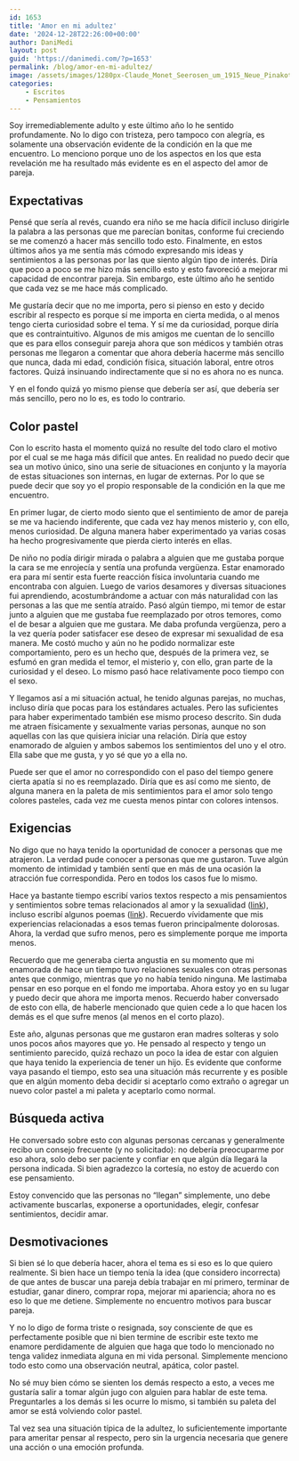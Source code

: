 ```yaml
---
id: 1653
title: 'Amor en mi adultez'
date: '2024-12-28T22:26:00+00:00'
author: DaniMedi
layout: post
guid: 'https://danimedi.com/?p=1653'
permalink: /blog/amor-en-mi-adultez/
image: /assets/images/1280px-Claude_Monet_Seerosen_um_1915_Neue_Pinakothek-4.jpg
categories:
    - Escritos
    - Pensamientos
---
```


Soy irremediablemente adulto y este último año lo he sentido profundamente. No lo digo con tristeza, pero tampoco con alegría, es solamente una observación evidente de la condición en la que me encuentro. Lo menciono porque uno de los aspectos en los que esta revelación me ha resultado más evidente es en el aspecto del amor de pareja.

## Expectativas

Pensé que sería al revés, cuando era niño se me hacía difícil incluso dirigirle la palabra a las personas que me parecían bonitas, conforme fui creciendo se me comenzó a hacer más sencillo todo esto. Finalmente, en estos últimos años ya me sentía más cómodo expresando mis ideas y sentimientos a las personas por las que siento algún tipo de interés. Diría que poco a poco se me hizo más sencillo esto y esto favoreció a mejorar mi capacidad de encontrar pareja. Sin embargo, este último año he sentido que cada vez se me hace más complicado.

Me gustaría decir que no me importa, pero si pienso en esto y decido escribir al respecto es porque sí me importa en cierta medida, o al menos tengo cierta curiosidad sobre el tema. Y sí me da curiosidad, porque diría que es contraintuitivo. Algunos de mis amigos me cuentan de lo sencillo que es para ellos conseguir pareja ahora que son médicos y también otras personas me llegaron a comentar que ahora debería hacerme más sencillo que nunca, dada mi edad, condición física, situación laboral, entre otros factores. Quizá insinuando indirectamente que si no es ahora no es nunca.

Y en el fondo quizá yo mismo piense que debería ser así, que debería ser más sencillo, pero no lo es, es todo lo contrario.

## Color pastel

Con lo escrito hasta el momento quizá no resulte del todo claro el motivo por el cual se me haga más difícil que antes. En realidad no puedo decir que sea un motivo único, sino una serie de situaciones en conjunto y la mayoría de estas situaciones son internas, en lugar de externas. Por lo que se puede decir que soy yo el propio responsable de la condición en la que me encuentro.

En primer lugar, de cierto modo siento que el sentimiento de amor de pareja se me va haciendo indiferente, que cada vez hay menos misterio y, con ello, menos curiosidad. De alguna manera haber experimentado ya varias cosas ha hecho progresivamente que pierda cierto interés en ellas.

De niño no podía dirigir mirada o palabra a alguien que me gustaba porque la cara se me enrojecía y sentía una profunda vergüenza. Estar enamorado era para mí sentir esta fuerte reacción física involuntaria cuando me encontraba con alguien. Luego de varios desamores y diversas situaciones fui aprendiendo, acostumbrándome a actuar con más naturalidad con las personas a las que me sentía atraído. Pasó algún tiempo, mi temor de estar junto a alguien que me gustaba fue reemplazado por otros temores, como el de besar a alguien que me gustara. Me daba profunda vergüenza, pero a la vez quería poder satisfacer ese deseo de expresar mi sexualidad de esa manera. Me costó mucho y aún no he podido normalizar este comportamiento, pero es un hecho que, después de la primera vez, se esfumó en gran medida el temor, el misterio y, con ello, gran parte de la curiosidad y el deseo. Lo mismo pasó hace relativamente poco tiempo con el sexo.

Y llegamos así a mi situación actual, he tenido algunas parejas, no muchas, incluso diría que pocas para los estándares actuales. Pero las suficientes para haber experimentado también ese mismo proceso descrito. Sin duda me atraen físicamente y sexualmente varias personas, aunque no son aquellas con las que quisiera iniciar una relación. Diría que estoy enamorado de alguien y ambos sabemos los sentimientos del uno y el otro. Ella sabe que me gusta, y yo sé que yo a ella no.

Puede ser que el amor no correspondido con el paso del tiempo genere cierta apatía si no es reemplazado. Diría que es así como me siento, de alguna manera en la paleta de mis sentimientos para el amor solo tengo colores pasteles, cada vez me cuesta menos pintar con colores intensos.

## Exigencias

No digo que no haya tenido la oportunidad de conocer a personas que me atrajeron. La verdad pude conocer a personas que me gustaron. Tuve algún momento de intimidad y también sentí que en más de una ocasión la atracción fue correspondida. Pero en todos los casos fue lo mismo.

Hace ya bastante tiempo escribí varios textos respecto a mis pensamientos y sentimientos sobre temas relacionados al amor y la sexualidad ([link](https://danimedi.com/blog/mi-vida-de-fiestero/)), incluso escribí algunos poemas ([link](https://www.instagram.com/p/CjlfKPJp7wf/?img_index=1)). Recuerdo vívidamente que mis experiencias relacionadas a esos temas fueron principalmente dolorosas. Ahora, la verdad que sufro menos, pero es simplemente porque me importa menos.

Recuerdo que me generaba cierta angustia en su momento que mi enamorada de hace un tiempo tuvo relaciones sexuales con otras personas antes que conmigo, mientras que yo no había tenido ninguna. Me lastimaba pensar en eso porque en el fondo me importaba. Ahora estoy yo en su lugar y puedo decir que ahora me importa menos. Recuerdo haber conversado de esto con ella, de haberle mencionado que quien cede a lo que hacen los demás es el que sufre menos (al menos en el corto plazo).

Este año, algunas personas que me gustaron eran madres solteras y solo unos pocos años mayores que yo. He pensado al respecto y tengo un sentimiento parecido, quizá rechazo un poco la idea de estar con alguien que haya tenido la experiencia de tener un hijo. Es evidente que conforme vaya pasando el tiempo, esto sea una situación más recurrente y es posible que en algún momento deba decidir si aceptarlo como extraño o agregar un nuevo color pastel a mi paleta y aceptarlo como normal.

## Búsqueda activa

He conversado sobre esto con algunas personas cercanas y generalmente recibo un consejo frecuente (y no solicitado): no debería preocuparme por eso ahora, solo debo ser paciente y confiar en que algún día llegará la persona indicada. Si bien agradezco la cortesía, no estoy de acuerdo con ese pensamiento.

Estoy convencido que las personas no “llegan” simplemente, uno debe activamente buscarlas, exponerse a oportunidades, elegir, confesar sentimientos, decidir amar.

## Desmotivaciones

Si bien sé lo que debería hacer, ahora el tema es si eso es lo que quiero realmente. Si bien hace un tiempo tenía la idea (que considero incorrecta) de que antes de buscar una pareja debía trabajar en mí primero, terminar de estudiar, ganar dinero, comprar ropa, mejorar mi apariencia; ahora no es eso lo que me detiene. Simplemente no encuentro motivos para buscar pareja.

Y no lo digo de forma triste o resignada, soy consciente de que es perfectamente posible que ni bien termine de escribir este texto me enamore perdidamente de alguien que haga que todo lo mencionado no tenga validez inmediata alguna en mi vida personal. Simplemente menciono todo esto como una observación neutral, apática, color pastel.

No sé muy bien cómo se sienten los demás respecto a esto, a veces me gustaría salir a tomar algún jugo con alguien para hablar de este tema. Preguntarles a los demás si les ocurre lo mismo, si también su paleta del amor se está volviendo color pastel.

Tal vez sea una situación típica de la adultez, lo suficientemente importante para ameritar pensar al respecto, pero sin la urgencia necesaria que genere una acción o una emoción profunda.
